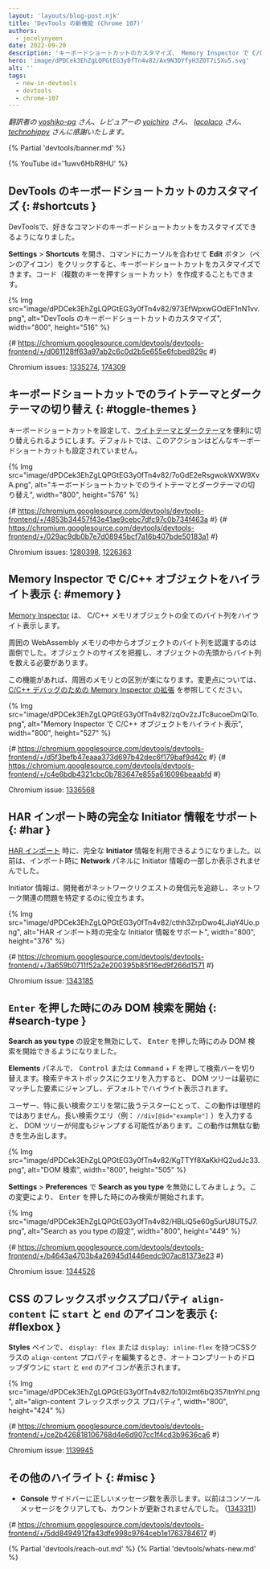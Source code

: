 ```yaml
---
layout: 'layouts/blog-post.njk'
title: 'DevTools の新機能 (Chrome 107)'
authors:
  - jecelynyeen
date: 2022-09-20
description: 'キーボードショートカットのカスタマイズ、 Memory Inspector で C/C++ オブジェクトのハイライト表示など'
hero: 'image/dPDCek3EhZgLQPGtEG3y0fTn4v82/Ax9N3DYfyH3ZOT7iSXu5.svg'
alt: ''
tags:
  - new-in-devtools
  - devtools
  - chrome-107
---
```


*翻訳者の [yoshiko-pg](https://github.com/yoshiko-pg) さん、レビュアーの [yoichiro](https://github.com/yoichiro) さん、 [lacolaco](https://github.com/lacolaco) さん、 [technohippy](https://github.com/technohippy) さんに感謝いたします。*

{% Partial 'devtools/banner.md' %}

{% YouTube id='1uwv6HbR8HU' %}

<!-- Content starts here -->

<!-- ## Customize keyboard shortcuts in DevTools {: #shortcuts } -->
## DevTools のキーボードショートカットのカスタマイズ {: #shortcuts }

<!-- You can now customize keyboard shortcuts for your favorite commands in DevTools. -->
DevToolsで、好きなコマンドのキーボードショートカットをカスタマイズできるようになりました。

<!-- Go to **Settings** > **Shortcuts**, hover over a command and click the **Edit** button (pen icon) to customize the keyboard shortcut. You can create chords (a.k.a multi-key press shortcuts) as well.  -->
**Settings** > **Shortcuts** を開き、コマンドにカーソルを合わせて **Edit** ボタン（ペンのアイコン）をクリックすると、キーボードショートカットをカスタマイズできます。コード（複数のキーを押すショートカット）を作成することもできます。

{% Img src="image/dPDCek3EhZgLQPGtEG3y0fTn4v82/973EfWpxwGOdEF1nN1vv.png", alt="DevTools のキーボードショートカットのカスタマイズ", width="800", height="516" %}

{# https://chromium.googlesource.com/devtools/devtools-frontend/+/d061128ff63a97ab2c6c0d2b5e655e6fcbed829c #}

Chromium issues: [1335274](https://crbug.com/1335274), [174309](https://crbug.com/174309)


<!-- ## Toggle light and dark themes with keyboard shortcut {: #toggle-themes } -->
## キーボードショートカットでのライトテーマとダークテーマの切り替え {: #toggle-themes }

<!-- Configure a keyboard shortcut to toggle [light and dark themes](/docs/devtools/rendering/emulate-css/#emulate-css-media-feature-prefers-color-scheme) conveniently. By default, the action doesn’t map to any keyboard shortcut. -->
キーボードショートカットを設定して、[ライトテーマとダークテーマ](/docs/devtools/rendering/emulate-css/#emulate-css-media-feature-prefers-color-scheme)を便利に切り替えられるようにします。デフォルトでは、このアクションはどんなキーボードショートカットも設定されていません。

{% Img src="image/dPDCek3EhZgLQPGtEG3y0fTn4v82/7oGdE2eRsgwokWXW9XvA.png", alt="キーボードショートカットでのライトテーマとダークテーマの切り替え", width="800", height="576" %}

{# https://chromium.googlesource.com/devtools/devtools-frontend/+/4853b34457f43e41ae9cebc7dfc97c0b734f463a #}
{# https://chromium.googlesource.com/devtools/devtools-frontend/+/029ac9db0b7e7d08945bcf7a16b407bde50183a1 #}

Chromium issues: [1280398](https://crbug.com/1280398), [1226363](https://crbug.com/1226363)


<!-- ## Highlight C/C++ objects in the Memory Inspector {: #memory } -->
## Memory Inspector で C/C++ オブジェクトをハイライト表示 {: #memory }

<!-- The [Memory Inspector](/docs/devtools/memory-inspector/) highlights all the bytes of a C/C++ memory object. -->
[Memory Inspector](/docs/devtools/memory-inspector/) は、 C/C++ メモリオブジェクトの全てのバイト列をハイライト表示します。

<!-- Recognizing an object’s bytes among the surrounding WebAssembly memory was a pain point. You have to know the object’s size and count bytes from the object’s start. -->
周囲の WebAssembly メモリの中からオブジェクトのバイト列を認識するのは面倒でした。オブジェクトのサイズを把握し、オブジェクトの先頭からバイト列を数える必要があります。

<!-- With this feature,  it helps you tell them apart from the surrounding memory. See [Extending the Memory Inspector for C/C++ debugging](/blog/memory-inspector-extended-cpp/) to learn more about the changes. -->
この機能があれば、周囲のメモリとの区別が楽になります。変更点については、 [C/C++ デバッグのための Memory Inspector の拡張](/blog/memory-inspector-extended-cpp/) を参照してください。

{% Img src="image/dPDCek3EhZgLQPGtEG3y0fTn4v82/zqOv2zJTc8ucoeDmQiTo.png", alt="Memory Inspector で C/C++ オブジェクトをハイライト表示", width="800", height="527" %}

{# https://chromium.googlesource.com/devtools/devtools-frontend/+/d5f3befb47eaaa373d697b42dec6f179baf9d42c #}
{# https://chromium.googlesource.com/devtools/devtools-frontend/+/c4e6bdb4321cbc0b783647e855a616096beaabfd #}

Chromium issue: [1336568](https://crbug.com/1336568)


<!-- ## Support full initiator information for HAR import {: #har } -->
## HAR インポート時の完全な Initiator 情報をサポート {: #har }

<!-- Full **Initiator** information is available now for [HAR import](/docs/devtools/network/reference/#save-as-har). Previously, the **Network** panel only shows partial initiator information during import. -->
[HAR インポート](/docs/devtools/network/reference/#save-as-har) 時に、完全な **Initiator** 情報を利用できるようになりました。以前は、インポート時に **Network** パネルに Initiator 情報の一部しか表示されませんでした。

<!-- The initiator information helps developers to trace the origin of a network request and identify network-related issues.  -->
Initiator 情報は、開発者がネットワークリクエストの発信元を追跡し、ネットワーク関連の問題を特定するのに役立ちます。

{% Img src="image/dPDCek3EhZgLQPGtEG3y0fTn4v82/cthh3ZrpDwo4LJiaY4Uo.png", alt="HAR インポート時の完全な Initiator 情報をサポート", width="800", height="376" %}

{# https://chromium.googlesource.com/devtools/devtools-frontend/+/3a659b0711f52a2e200395b85f16ed9f266d1571 #}

Chromium issue: [1343185](https://crbug.com/1343185)



<!-- ## Start DOM search after pressing `Enter` {: #search-type } -->
## `Enter` を押した時にのみ DOM 検索を開始 {: #search-type }

<!-- You can now disable the **Search as you type** setting to always start DOM search after pressing <kbd>Enter</kbd>.  -->
**Search as you type** の設定を無効にして、 <kbd>Enter</kbd> を押した時にのみ DOM 検索を開始できるようになりました。

<!-- In the **Elements** panel, toggle the search bar with <kbd>Control</kbd> or <kbd>Command</kbd> + <kbd>F</kbd>. As you type a query in the search textbox, the DOM tree will jump to the first matching element and highlight it by default.  -->
**Elements** パネルで、 <kbd>Control</kbd> または <kbd>Command</kbd> + <kbd>F</kbd> を押して検索バーを切り替えます。検索テキストボックスにクエリを入力すると、 DOM ツリーは最初にマッチした要素にジャンプし、デフォルトでハイライト表示されます。

<!-- For users, especially testers who always work with lengthy search queries, this behavior is not ideal. The DOM tree might jump multiple times as you type in a lengthy search query (e.g. `//div[@id="example"]`). This behavior creates unnecessary motion. -->
ユーザー、特に長い検索クエリを常に扱うテスターにとって、この動作は理想的ではありません。長い検索クエリ（例： `//div[@id="example"]` ）を入力すると、 DOM ツリーが何度もジャンプする可能性があります。この動作は無駄な動きを生み出します。

{% Img src="image/dPDCek3EhZgLQPGtEG3y0fTn4v82/KgTTYf8XaKkHQ2udJc33.png", alt="DOM 検索", width="800", height="505" %}

<!-- Go to **Settings** > **Preferences**, disable **Search as you type**. With this change, the search will start only after you press <kbd>Enter</kbd>. -->
**Settings** > **Preferences** で **Search as you type** を無効にしてみましょう。この変更により、 <kbd>Enter</kbd> を押した時にのみ検索が開始されます。

{% Img src="image/dPDCek3EhZgLQPGtEG3y0fTn4v82/HBLiQ5e60g5urU8UT5J7.png", alt="Search as you type の設定", width="800", height="449" %}

{# https://chromium.googlesource.com/devtools/devtools-frontend/+/b4643a4703b4a26945d1446eedc907ac81373e23 #}

Chromium issue: [1344526](https://crbug.com/1344526)


<!-- ## Display `start` and `end` icons for `align-content` CSS flexbox properties {: #flexbox } -->
## CSS のフレックスボックスプロパティ `align-content` に `start` と `end` のアイコンを表示 {: #flexbox }

<!-- In the **Styles** pane, edit the `align-content` properties in a CSS class with `display: flex` or `display: inline-flex`. The `start` and `end` show in the auto-complete dropdown with icons. -->
**Styles** ペインで、 `display: flex` または `display: inline-flex` を持つCSSクラスの `align-content` プロパティを編集するとき、オートコンプリートのドロップダウンに `start` と `end` のアイコンが表示されます。

{% Img src="image/dPDCek3EhZgLQPGtEG3y0fTn4v82/fo10I2mt6bQ357itnYhl.png", alt="align-content フレックスボックス プロパティ", width="800", height="424" %}

{# https://chromium.googlesource.com/devtools/devtools-frontend/+/ce2b426818106768d4e6d907cc1f4cd3b9636ca6 #}

Chromium issue: [1139945](https://crbug.com/1139945)


<!-- ## Miscellaneous highlights {: #misc } -->
## その他のハイライト {: #misc }

<!-- - Display correct message counts in the **Console** sidebar. Previously, the counts didn't refresh when clearing console messages. ([1343311](https://crbug.com/1343311)) -->
- **Console** サイドバーに正しいメッセージ数を表示します。以前はコンソールメッセージをクリアしても、カウントが更新されませんでした。 ([1343311](https://crbug.com/1343311))

{# https://chromium.googlesource.com/devtools/devtools-frontend/+/5dd8494912fa43dfe998c9764ceb1e1763784617 #}


{% Partial 'devtools/reach-out.md' %}
{% Partial 'devtools/whats-new.md' %}
